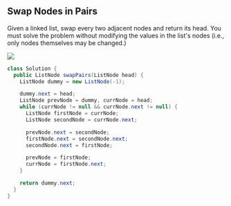 ## Swap Nodes in Pairs

Given a linked list, swap every two adjacent nodes and return its head. You must solve the problem without modifying the values in the list's nodes (i.e., only nodes themselves may be changed.)

<img src='https://assets.leetcode.com/uploads/2020/10/03/swap_ex1.jpg'>

```java
class Solution {
  public ListNode swapPairs(ListNode head) {
    ListNode dummy = new ListNode(-1);

    dummy.next = head;
    ListNode prevNode = dummy, currNode = head;
    while (currNode != null && currNode.next != null) {
      ListNode firstNode = currNode;
      ListNode secondNode = currNode.next;

      prevNode.next = secondNode;
      firstNode.next = secondNode.next;
      secondNode.next = firstNode;

      prevNode = firstNode;
      currNode = firstNode.next;
    }

    return dummy.next;
  }
}
```
